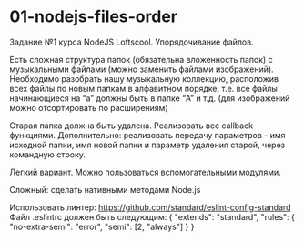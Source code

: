# 01-nodejs-files-order
Задание №1 курса NodeJS Loftscool. Упорядочивание файлов.

Есть сложная структура папок (обязательна вложенность папок) с музыкальными файлами (можно заменить файлами изображений). Необходимо разобрать нашу музыкальную коллекцию, расположив всех файлы по новым папкам в алфавитном порядке, т.е. все файлы начинающиеся на “a” должны быть в папке “A” и т.д. (для изображений можно отсортировать по расширениям)

Старая папка должна быть удалена.
Реализовать все callback функциями.
Дополнительно: реализовать передачу параметров - имя исходной папки, имя новой папки и параметр удаления старой, через командную строку.

Легкий вариант. Можно пользоваться вспомогательными модулями.

Сложный: сделать нативными методами Node.js



Использовать линтер:
https://github.com/standard/eslint-config-standard
Файл .eslintrc должен быть следующим:
{
 "extends": "standard",
 "rules": {
   "no-extra-semi": "error",
   "semi": [2, "always"]
 }
}

